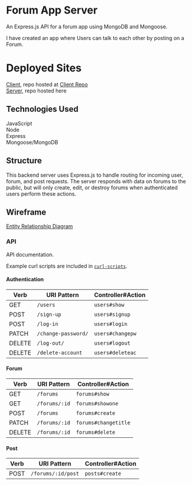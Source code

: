 # Forum App Server

An Express.js API for a forum app using MongoDB and Mongoose.

I have created an app where Users can talk to each other by posting on a Forum.

# Deployed Sites

[Client](https://jasonfiammetta.github.io/Forum-Client/), repo hosted at [Client Repo](https://github.com/jasonfiammetta/Forum-Client)   
[Server](https://sheltered-crag-25267.herokuapp.com), repo hosted here

## Technologies Used

JavaScript  
Node  
Express  
Mongoose/MongoDB  

## Structure

This backend server uses Express.js to handle routing for incoming user, forum, and post requests.
The server responds with data on forums to the public, but will only create, edit, or destroy forums when authenticated users perform these actions.

## Wireframe

[Entity Relationship Diagram](images/erd.png)

### API

API documentation.

Example curl scripts are included in [`curl-scripts`](curl-scripts).

#### Authentication

| Verb   | URI Pattern            | Controller#Action |
|--------|------------------------|-------------------|
| GET    | `/users`               | `users#show`      |
| POST   | `/sign-up`             | `users#signup`    |
| POST   | `/log-in`              | `users#login`     |
| PATCH  | `/change-password/`    | `users#changepw`  |
| DELETE | `/log-out/`            | `users#logout`    |
| DELETE | `/delete-account`      | `users#deleteac`  |

#### Forum
| Verb   | URI Pattern            | Controller#Action    |
|--------|------------------------|----------------------|
| GET    | `/forums`              | `forums#show`        |
| GET    | `/forums/:id`          | `forums#showone`     |
| POST   | `/forums`              | `forums#create`      |
| PATCH  | `/forums/:id`          | `forums#changetitle` |
| DELETE | `/forums/:id`          | `forums#delete`      |

#### Post
| Verb   | URI Pattern            | Controller#Action |
|--------|------------------------|-------------------|
| POST   | `/forums/:id/post`     | `posts#create`    |
